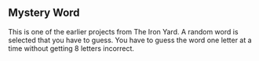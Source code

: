 ## Mystery Word
This is one of the earlier projects from The Iron Yard. A random word is selected that you have to guess. You have to guess the word one letter at a time without getting 8 letters incorrect.